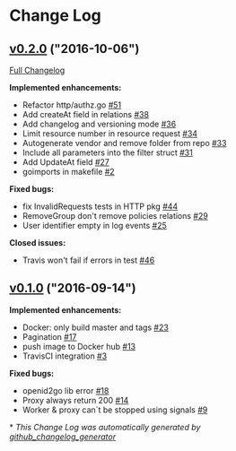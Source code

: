 # Change Log

## [v0.2.0](https://github.com/Tecsisa/foulkon/tree/v0.2.0) ("2016-10-06")
[Full Changelog](https://github.com/Tecsisa/foulkon/compare/v0.1.0...v0.2.0)

**Implemented enhancements:**

- Refactor http/authz.go [\#51](https://github.com/Tecsisa/foulkon/issues/51)
- Add createAt field in relations [\#38](https://github.com/Tecsisa/foulkon/issues/38)
- Add changelog and versioning mode [\#36](https://github.com/Tecsisa/foulkon/issues/36)
- Limit resource number in resource request [\#34](https://github.com/Tecsisa/foulkon/issues/34)
- Autogenerate vendor and remove folder from repo [\#33](https://github.com/Tecsisa/foulkon/issues/33)
- Include all parameters into the filter struct [\#31](https://github.com/Tecsisa/foulkon/issues/31)
- Add UpdateAt field [\#27](https://github.com/Tecsisa/foulkon/issues/27)
- goimports in makefile [\#2](https://github.com/Tecsisa/foulkon/issues/2)

**Fixed bugs:**

- fix InvalidRequests tests in HTTP pkg [\#44](https://github.com/Tecsisa/foulkon/issues/44)
- RemoveGroup don't remove policies relations [\#29](https://github.com/Tecsisa/foulkon/issues/29)
- User identifier empty in log events [\#25](https://github.com/Tecsisa/foulkon/issues/25)

**Closed issues:**

- Travis won't fail if errors in test [\#46](https://github.com/Tecsisa/foulkon/issues/46)

## [v0.1.0](https://github.com/Tecsisa/foulkon/tree/v0.1.0) ("2016-09-14")
**Implemented enhancements:**

- Docker: only build master and tags [\#23](https://github.com/Tecsisa/foulkon/issues/23)
- Pagination [\#17](https://github.com/Tecsisa/foulkon/issues/17)
- push image to Docker hub [\#13](https://github.com/Tecsisa/foulkon/issues/13)
- TravisCI integration [\#3](https://github.com/Tecsisa/foulkon/issues/3)

**Fixed bugs:**

- openid2go lib error [\#18](https://github.com/Tecsisa/foulkon/issues/18)
- Proxy always return 200 [\#14](https://github.com/Tecsisa/foulkon/issues/14)
- Worker & proxy can`t be stopped using signals [\#9](https://github.com/Tecsisa/foulkon/issues/9)



\* *This Change Log was automatically generated by [github_changelog_generator](https://github.com/skywinder/Github-Changelog-Generator)*